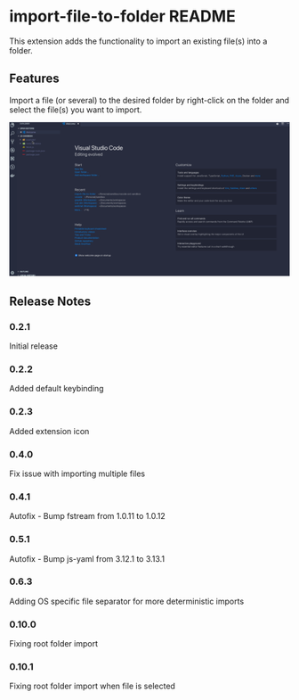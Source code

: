 # import-file-to-folder README

This extension adds the functionality to import an existing file(s) into a folder.

## Features

Import a file (or several) to the desired folder by right-click on the folder and select the file(s) you want to import.

![Usage](images/vs-code-extension.gif)

## Release Notes

### 0.2.1

Initial release

### 0.2.2

Added default keybinding

### 0.2.3

Added extension icon

### 0.4.0

Fix issue with importing multiple files

### 0.4.1

Autofix - Bump fstream from 1.0.11 to 1.0.12

### 0.5.1

Autofix - Bump js-yaml from 3.12.1 to 3.13.1

### 0.6.3

Adding OS specific file separator for more deterministic imports

### 0.10.0

Fixing root folder import

### 0.10.1

Fixing root folder import when file is selected